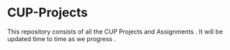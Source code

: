 # CUP-Projects
This repository consists of all the CUP Projects and Assignments .
It will be updated time to time as we progress .
